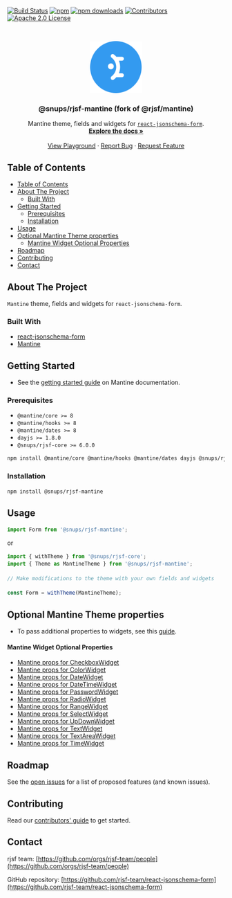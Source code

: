 [![Build Status][build-shield]][build-url]
[![npm][npm-shield]][npm-url]
[![npm downloads][npm-dl-shield]][npm-dl-url]
[![Contributors][contributors-shield]][contributors-url]
[![Apache 2.0 License][license-shield]][license-url]

<!-- PROJECT LOGO -->
<br />
<p align="center">
  <a href="https://github.com/rjsf-team/react-jsonschema-form">
    <img src="https://raw.githubusercontent.com/rjsf-team/react-jsonschema-form/59a8206e148474bea854bbb004f624143fbcbac8/packages/mantine/logo.png" alt="Logo" width="120" height="120">
  </a>

  <h3 align="center">@snups/rjsf-mantine (fork of @rjsf/mantine)</h3>

  <p align="center">
  Mantine theme, fields and widgets for <a href="https://github.com/rjsf-team/react-jsonschema-form/"><code>react-jsonschema-form</code></a>.
    <br />
    <a href="https://rjsf-team.github.io/react-jsonschema-form/docs/"><strong>Explore the docs »</strong></a>
    <br />
    <br />
    <a href="https://rjsf-team.github.io/react-jsonschema-form/">View Playground</a>
    ·
    <a href="https://github.com/rjsf-team/react-jsonschema-form/issues">Report Bug</a>
    ·
    <a href="https://github.com/rjsf-team/react-jsonschema-form/issues">Request Feature</a>
  </p>
</p>

<!-- TABLE OF CONTENTS -->

## Table of Contents

- [Table of Contents](#table-of-contents)
- [About The Project](#about-the-project)
  - [Built With](#built-with)
- [Getting Started](#getting-started)
  - [Prerequisites](#prerequisites)
  - [Installation](#installation)
- [Usage](#usage)
- [Optional Mantine Theme properties](#optional-mantine-theme-properties)
    - [Mantine Widget Optional Properties](#mantine-widget-optional-properties)
- [Roadmap](#roadmap)
- [Contributing](#contributing)
- [Contact](#contact)

<!-- ABOUT THE PROJECT -->

## About The Project

`Mantine` theme, fields and widgets for `react-jsonschema-form`.

### Built With

- [react-jsonschema-form](https://github.com/rjsf-team/react-jsonschema-form/)
- [Mantine](https://mantine.dev/)

<!-- GETTING STARTED -->

## Getting Started

- See the [getting started guide](https://mantine.dev/getting-started/) on Mantine documentation.

### Prerequisites

- `@mantine/core >= 8`
- `@mantine/hooks >= 8`
- `@mantine/dates >= 8`
- `dayjs >= 1.8.0`
- `@snups/rjsf-core >= 6.0.0`

```sh
npm install @mantine/core @mantine/hooks @mantine/dates dayjs @snups/rjsf-core
```

### Installation

```sh
npm install @snups/rjsf-mantine
```

<!-- USAGE EXAMPLES -->

## Usage

```javascript
import Form from '@snups/rjsf-mantine';
```

or

```javascript
import { withTheme } from '@snups/rjsf-core';
import { Theme as MantineTheme } from '@snups/rjsf-mantine';

// Make modifications to the theme with your own fields and widgets

const Form = withTheme(MantineTheme);
```

## Optional Mantine Theme properties

- To pass additional properties to widgets, see this [guide](https://rjsf-team.github.io/react-jsonschema-form/docs/usage/objects#additional-properties).

#### Mantine Widget Optional Properties

- [Mantine props for CheckboxWidget](https://mantine.dev/core/checkbox/?t=props)
- [Mantine props for ColorWidget](https://mantine.dev/core/color-input/?t=props)
- [Mantine props for DateWidget](https://mantine.dev/dates/date-input/?t=props)
- [Mantine props for DateTimeWidget](https://mantine.dev/dates/date-input/?t=props)
- [Mantine props for PasswordWidget](https://mantine.dev/core/password-input/?t=props)
- [Mantine props for RadioWidget](https://mantine.dev/core/radio/?t=props)
- [Mantine props for RangeWidget](https://mantine.dev/core/slider/?t=props)
- [Mantine props for SelectWidget](https://mantine.dev/core/select/?t=props)
- [Mantine props for UpDownWidget](https://mantine.dev/core/number-input/?t=props)
- [Mantine props for TextWidget](https://mantine.dev/core/text-input/?t=props)
- [Mantine props for TextAreaWidget](https://mantine.dev/core/textarea/?t=props)
- [Mantine props for TimeWidget](https://mantine.dev/dates/time-input/?t=props)

<!-- ROADMAP -->

## Roadmap

See the [open issues](https://github.com/rjsf-team/react-jsonschema-form/issues) for a list of proposed features (and known issues).

<!-- CONTRIBUTING -->

## Contributing

Read our [contributors' guide](https://rjsf-team.github.io/react-jsonschema-form/docs/contributing/) to get started.

<!-- CONTACT -->

## Contact

rjsf team: [https://github.com/orgs/rjsf-team/people](https://github.com/orgs/rjsf-team/people)

GitHub repository: [https://github.com/rjsf-team/react-jsonschema-form](https://github.com/rjsf-team/react-jsonschema-form)

<!-- MARKDOWN LINKS & IMAGES -->
<!-- https://www.markdownguide.org/basic-syntax/#reference-style-links -->

[build-shield]: https://github.com/rjsf-team/react-jsonschema-form/workflows/CI/badge.svg
[build-url]: https://github.com/rjsf-team/react-jsonschema-form/actions
[contributors-shield]: https://img.shields.io/github/contributors/rjsf-team/react-jsonschema-form.svg
[contributors-url]: https://github.com/rjsf-team/react-jsonschema-form/graphs/contributors
[license-shield]: https://img.shields.io/badge/license-Apache%202.0-blue.svg?style=flat-square
[license-url]: https://choosealicense.com/licenses/apache-2.0/
[npm-shield]: https://img.shields.io/npm/v/@snups/rjsf-mantine/latest.svg?style=flat-square
[npm-url]: https://www.npmjs.com/package/@snups/rjsf-mantine
[npm-dl-shield]: https://img.shields.io/npm/dm/@snups/rjsf-mantine.svg?style=flat-square
[npm-dl-url]: https://www.npmjs.com/package/@snups/rjsf-mantine
[product-screenshot]: https://raw.githubusercontent.com/rjsf-team/react-jsonschema-form/59a8206e148474bea854bbb004f624143fbcbac8/packages/mantine/screenshot.png
